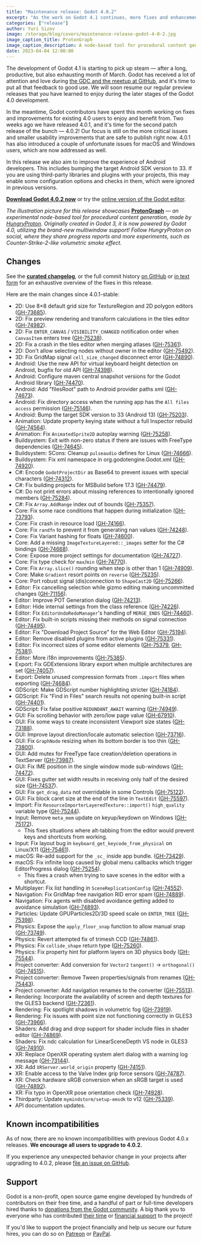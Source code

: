 ```yaml
---
title: "Maintenance release: Godot 4.0.2"
excerpt: "As the work on Godot 4.1 continues, more fixes and enhancements become available to existing 4.0 users as patch releases. Meet Godot 4.0.2, addressing more of your reports, including several regressions from 4.0.1, and improving platform support for Android, macOS, and Windows!"
categories: ["release"]
author: Yuri Sizov
image: /storage/blog/covers/maintenance-release-godot-4-0-2.jpg
image_caption_title: ProtonGraph
image_caption_description: A node-based tool for procedural content generation by HungryProton
date: 2023-04-04 12:00:00
---
```


The development of Godot 4.1 is starting to pick up steam — after a long, productive, but also exhausting month of March. Godot has received a lot of attention and love during [the GDC and the meetup at GitHub](https://www.youtube.com/watch?v=vdAwlI6NG0I), and it's time to put all that feedback to good use. We will soon resume our regular preview releases that you have learned to enjoy during the later stages of the Godot 4.0 development.

In the meantime, Godot contributors have spent this month working on fixes and improvements for existing 4.0 users to enjoy and benefit from. Two weeks ago we have released 4.0.1, and it's time for the second patch release of the bunch — 4.0.2! Our focus is still on the more critical issues and smaller usability improvements that are safe to publish right now. 4.0.1 has also introduced a couple of unfortunate issues for macOS and Windows users, which are now addressed as well.

In this release we also aim to improve the experience of Android developers. This includes bumping the target Android SDK version to 33. If you are using third-party libraries and plugins with your projects, this may enable some configuration options and checks in them, which were ignored in previous versions.

[**Download Godot 4.0.2 now**](/download/) or try the [online version of the Godot editor](https://editor.godotengine.org/4.0.2.stable/).

*The illustration picture for this release showcases* [**ProtonGraph**](https://github.com/protongraph/protongraph) *— an experimental node-based tool for procedural content generation, made by [HungryProton](https://linktr.ee/hungryproton). Originally created in Godot 3, it is now powered by Godot 4.0, utilizing the brand-new multiwindow support! Follow HungryProton on social, where they share progress reports and more experiments, such as Counter-Strike-2-like volumetric smoke effect.*

## Changes

See the [**curated changelog**](https://github.com/godotengine/godot/blob/4.0.2-stable/CHANGELOG.md), or the full commit history [on GitHub](https://github.com/godotengine/godot/compare/4.0.1-stable...4.0.2-stable) or [in text form](https://downloads.tuxfamily.org/godotengine/4.0.2/Godot_v4.0.2-stable_changelog_chrono.txt) for an exhaustive overview of the fixes in this release.

Here are the main changes since 4.0.1-stable:

- 2D: Use 8×8 default grid size for TextureRegion and 2D polygon editors ([GH-73685](https://github.com/godotengine/godot/pull/73685)).
- 2D: Fix preview rendering and transform calculations in the tiles editor ([GH-74982](https://github.com/godotengine/godot/pull/74982)).
- 2D: Fix `ENTER_CANVAS` / `VISIBILITY_CHANGED` notification order when `CanvasItem` enters tree ([GH-75238](https://github.com/godotengine/godot/pull/75238)).
- 2D: Fix a crash in the tiles editor when merging atlases ([GH-75361](https://github.com/godotengine/godot/pull/75361)).
- 2D: Don't allow selecting nodes without owner in the editor ([GH-75492](https://github.com/godotengine/godot/pull/75492)).
- 3D: Fix GridMap signal `cell_size_changed` disconnect error ([GH-74890](https://github.com/godotengine/godot/pull/74890)).
- Android: Use the new API for virtual keyboard height detection on Android, bugfix for old API ([GH-74398](https://github.com/godotengine/godot/pull/74398)).
- Android: Configure maven central snapshot versions for the Godot Android library ([GH-74470](https://github.com/godotengine/godot/pull/74470)).
- Android: Add "filesRoot" path to Android provider paths xml ([GH-74673](https://github.com/godotengine/godot/pull/74673)).
- Android: Fix directory access when the running app has the `All files access` permission ([GH-75146](https://github.com/godotengine/godot/pull/75146)).
- Android: Bump the target SDK version to 33 (Android 13) ([GH-75203](https://github.com/godotengine/godot/pull/75203)).
- Animation: Update property keying state without a full Inspector rebuild ([GH-74564](https://github.com/godotengine/godot/pull/74564)).
- Animation: Fix `AnimatedSprite2D` autoplay warning ([GH-75258](https://github.com/godotengine/godot/pull/75258)).
- Buildsystem: Exit with non-zero status if there are issues with FreeType dependencies ([GH-74645](https://github.com/godotengine/godot/pull/74645)).
- Buildsystem: SCons: Cleanup `pulseaudio` defines for Linux ([GH-74666](https://github.com/godotengine/godot/pull/74666)).
- Buildsystem: Fix xml namespace in org.godotengine.Godot.xml ([GH-74920](https://github.com/godotengine/godot/pull/74920)).
- C#: Encode `GodotProjectDir` as Base64 to prevent issues with special characters ([GH-74312](https://github.com/godotengine/godot/pull/74312)).
- C#: Fix building projects for MSBuild before 17.3 ([GH-74479](https://github.com/godotengine/godot/pull/74479)).
- C#: Do not print errors about missing references to intentionally ignored members ([GH-75284](https://github.com/godotengine/godot/pull/75284)).
- C#: Fix `Array.AddRange` index out of bounds ([GH-75357](https://github.com/godotengine/godot/pull/75357)).
- Core: Fix some race conditions that happen during initialization ([GH-73793](https://github.com/godotengine/godot/pull/73793)).
- Core: Fix crash in resource load ([GH-74166](https://github.com/godotengine/godot/pull/74166)).
- Core: Fix `randfn` to prevent it from generating nan values ([GH-74248](https://github.com/godotengine/godot/pull/74248)).
- Core: Fix Variant hashing for floats ([GH-74600](https://github.com/godotengine/godot/pull/74600)).
- Core: Add a missing `ImageTextureLayered::_images` setter for the C# bindings ([GH-74668](https://github.com/godotengine/godot/pull/74668)).
- Core: Expose more project settings for documentation ([GH-74727](https://github.com/godotengine/godot/pull/74727)).
- Core: Fix type check for `max`/`min` ([GH-74770](https://github.com/godotengine/godot/pull/74770)).
- Core: Fix `Array.slice()` rounding when step is other than 1 ([GH-74909](https://github.com/godotengine/godot/pull/74909)).
- Core: Make `Gradient` resort points on `reverse` ([GH-75235](https://github.com/godotengine/godot/pull/75235)).
- Core: Port robust signal (dis)connection to `ShapeCast2D` ([GH-75266](https://github.com/godotengine/godot/pull/75266)).
- Editor: Fix cancelling selection while gizmo editing making uncommitted changes ([GH-71156](https://github.com/godotengine/godot/pull/71156)).
- Editor: Improve POT Generation dialog ([GH-74213](https://github.com/godotengine/godot/pull/74213)).
- Editor: Hide internal settings from the class reference ([GH-74226](https://github.com/godotengine/godot/pull/74226)).
- Editor: Fix `EditorUndoRedoManager`'s handling of `MERGE_ENDS` ([GH-74460](https://github.com/godotengine/godot/pull/74460)).
- Editor: Fix built-in scripts missing their methods on signal connection ([GH-74495](https://github.com/godotengine/godot/pull/74495)).
- Editor: Fix "Download Project Source" for the Web Editor ([GH-75194](https://github.com/godotengine/godot/pull/75194)).
- Editor: Remove disabled plugins from active plugins ([GH-75331](https://github.com/godotengine/godot/pull/75331)).
- Editor: Fix incorrect sizes of some editor elements ([GH-75379](https://github.com/godotengine/godot/pull/75379), [GH-75381](https://github.com/godotengine/godot/pull/75381)).
- Editor: More i18n improvements ([GH-75385](https://github.com/godotengine/godot/pull/75385)).
- Export: Fix GDExtensions library export when multiple architectures are set ([GH-74057](https://github.com/godotengine/godot/pull/74057)).
- Export: Delete unused compression formats from `.import` files when exporting ([GH-74684](https://github.com/godotengine/godot/pull/74684)).
- GDScript: Make GDScript number highlighting stricter ([GH-74184](https://github.com/godotengine/godot/pull/74184)).
- GDScript: Fix "Find in Files" search results not opening built-in script ([GH-74401](https://github.com/godotengine/godot/pull/74401)).
- GDScript: Fix false positive `REDUNDANT_AWAIT` warning ([GH-74949](https://github.com/godotengine/godot/pull/74949)).
- GUI: Fix scrolling behavior with zero/low page value ([GH-67910](https://github.com/godotengine/godot/pull/67910)).
- GUI: Fix some ways to create inconsistent Viewport size states ([GH-73188](https://github.com/godotengine/godot/pull/73188)).
- GUI: Improve layout direction/locale automatic selection ([GH-73716](https://github.com/godotengine/godot/pull/73716)).
- GUI: Fix `GraphNode` resizing when its bottom border is too thin ([GH-73800](https://github.com/godotengine/godot/pull/73800)).
- GUI: Add mutex for FreeType face creation/deletion operations in TextServer ([GH-73987](https://github.com/godotengine/godot/pull/73987)).
- GUI: Fix IME position in the single window mode sub-windows ([GH-74472](https://github.com/godotengine/godot/pull/74472)).
- GUI: Fixes gutter set width results in receiving only half of the desired size ([GH-74537](https://github.com/godotengine/godot/pull/74537)).
- GUI: Fix `get_drag_data` not overridable in some Controls ([GH-75122](https://github.com/godotengine/godot/pull/75122)).
- GUI: Fix block caret size at the end of the line in `TextEdit` ([GH-75597](https://github.com/godotengine/godot/pull/75597)).
- Import: Fix `ResourceImporterLayeredTexture::import()` `high_quality` variable type ([GH-75244](https://github.com/godotengine/godot/pull/75244)).
- Input: Remove `meta_mem` update on keyup/keydown on Windows ([GH-75172](https://github.com/godotengine/godot/pull/75172)).
  - This fixes situations where alt-tabbing from the editor would prevent keys and shortcuts from working.
- Input: Fix layout bug in `keyboard_get_keycode_from_physical` on Linux/X11 ([GH-75461](https://github.com/godotengine/godot/pull/75461)).
- macOS: Re-add support for the `_sc_` inside app bundle. ([GH-73429](https://github.com/godotengine/godot/pull/73429)).
- macOS: Fix infinite loop caused by global menu callbacks which trigger EditorProgress dialog ([GH-75254](https://github.com/godotengine/godot/pull/75254)).
  - This fixes a crash when trying to save scenes in the editor with a shortcut.
- Multiplayer: Fix list handling in `SceneReplicationConfig` ([GH-74552](https://github.com/godotengine/godot/pull/74552)).
- Navigation: Fix GridMap free navigation RID error spam ([GH-74889](https://github.com/godotengine/godot/pull/74889)).
- Navigation: Fix agents with disabled avoidance getting added to avoidance simulation ([GH-74893](https://github.com/godotengine/godot/pull/74893)).
- Particles: Update GPUParticles2D/3D speed scale on `ENTER_TREE` ([GH-75398](https://github.com/godotengine/godot/pull/75398)).
- Physics: Expose the `apply_floor_snap` function to allow manual snap ([GH-73749](https://github.com/godotengine/godot/pull/73749)).
- Physics: Revert attempted fix of trimesh CCD ([GH-74861](https://github.com/godotengine/godot/pull/74861)).
- Physics: Fix `collide_shape` return type ([GH-75260](https://github.com/godotengine/godot/pull/75260)).
- Physics: Fix property hint for platform layers on 3D physics body ([GH-75544](https://github.com/godotengine/godot/pull/75544)).
- Project converter: Add conversion for `Vector2` `tangent()` -> `orthogonal()` ([GH-74515](https://github.com/godotengine/godot/pull/74515)).
- Project converter: Remove Tween properties/signals from renames ([GH-75443](https://github.com/godotengine/godot/pull/75443)).
- Project converter: Add navigation renames to the converter ([GH-75513](https://github.com/godotengine/godot/pull/75513)).
- Rendering: Incorporate the availability of screen and depth textures for the GLES3 backend ([GH-72361](https://github.com/godotengine/godot/pull/72361)).
- Rendering: Fix spotlight shadows in volumetric fog ([GH-73919](https://github.com/godotengine/godot/pull/73919)).
- Rendering: Fix issues with point size not functioning correctly in GLES3 ([GH-73966](https://github.com/godotengine/godot/pull/73966)).
- Shaders: Add drag and drop support for shader include files in shader editor ([GH-74869](https://github.com/godotengine/godot/pull/74869)).
- Shaders: Fix ndc calculation for LinearSceneDepth VS node in GLES3 ([GH-74910](https://github.com/godotengine/godot/pull/74910)).
- XR: Replace OpenXR operating system alert dialog with a warning log message ([GH-73144](https://github.com/godotengine/godot/pull/73144)).
- XR: Add `XRServer.world_origin` property ([GH-74151](https://github.com/godotengine/godot/pull/74151)).
- XR: Enable access to the Valve Index grip force sensors ([GH-74787](https://github.com/godotengine/godot/pull/74787)).
- XR: Check hardware sRGB conversion when an sRGB target is used ([GH-74892](https://github.com/godotengine/godot/pull/74892)).
- XR: Fix typo in OpenXR pose orientation check ([GH-74928](https://github.com/godotengine/godot/pull/74928)).
- Thirdparty: Update `mymindstorm/setup-emsdk` to v12 ([GH-75339](https://github.com/godotengine/godot/pull/75339)).
- API documentation updates.

## Known incompatibilities

As of now, there are no known incompatibilities with previous Godot 4.0.x releases. **We encourage all users to upgrade to 4.0.2.**

If you experience any unexpected behavior change in your projects after upgrading to 4.0.2, please [file an issue on GitHub](https://github.com/godotengine/godot/issues).

## Support

Godot is a non-profit, open source game engine developed by hundreds of contributors on their free time, and a handful of part or full-time developers hired thanks to [donations from the Godot community](/donate). A big thank you to everyone who has contributed [their time](https://github.com/godotengine/godot/blob/master/AUTHORS.md) or [financial support](https://github.com/godotengine/godot/blob/master/DONORS.md) to the project!

If you'd like to support the project financially and help us secure our future hires, you can do so on [Patreon](https://www.patreon.com/godotengine) or [PayPal](/donate).
